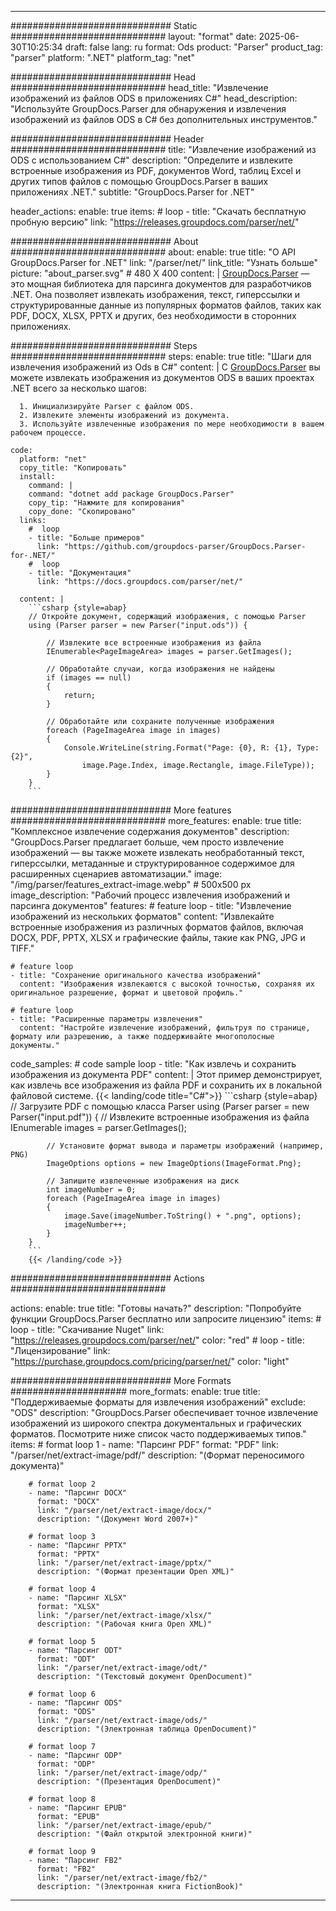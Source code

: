 


---
############################# Static ############################
layout: "format"
date:  2025-06-30T10:25:34
draft: false
lang: ru
format: Ods
product: "Parser"
product_tag: "parser"
platform: ".NET"
platform_tag: "net"

############################# Head ############################
head_title: "Извлечение изображений из файлов ODS в приложениях C#"
head_description: "Используйте GroupDocs.Parser для обнаружения и извлечения изображений из файлов ODS в C# без дополнительных инструментов."

############################# Header ############################
title: "Извлечение изображений из ODS с использованием C#" 
description: "Определите и извлеките встроенные изображения из PDF, документов Word, таблиц Excel и других типов файлов с помощью GroupDocs.Parser в ваших приложениях .NET."
subtitle: "GroupDocs.Parser for .NET" 

header_actions:
  enable: true
  items:
    #  loop
    - title: "Скачать бесплатную пробную версию"
      link: "https://releases.groupdocs.com/parser/net/"
      
############################# About ############################
about:
    enable: true
    title: "О API GroupDocs.Parser for .NET"
    link: "/parser/net/"
    link_title: "Узнать больше"
    picture: "about_parser.svg" # 480 X 400
    content: |
       [GroupDocs.Parser](/parser/net/) — это мощная библиотека для парсинга документов для разработчиков .NET. Она позволяет извлекать изображения, текст, гиперссылки и структурированные данные из популярных форматов файлов, таких как PDF, DOCX, XLSX, PPTX и других, без необходимости в сторонних приложениях.

############################# Steps ############################
steps:
    enable: true
    title: "Шаги для извлечения изображений из Ods в C#"
    content: |
      С [GroupDocs.Parser](/parser/net/) вы можете извлекать изображения из документов ODS в ваших проектах .NET всего за несколько шагов:
      
      1. Инициализируйте Parser с файлом ODS.
      2. Извлеките элементы изображений из документа.
      3. Используйте извлеченные изображения по мере необходимости в вашем рабочем процессе.
   
    code:
      platform: "net"
      copy_title: "Копировать"
      install:
        command: |
        command: "dotnet add package GroupDocs.Parser"
        copy_tip: "Нажмите для копирования"
        copy_done: "Скопировано"
      links:
        #  loop
        - title: "Больше примеров"
          link: "https://github.com/groupdocs-parser/GroupDocs.Parser-for-.NET/"
        #  loop
        - title: "Документация"
          link: "https://docs.groupdocs.com/parser/net/"
          
      content: |
        ```csharp {style=abap}
        // Откройте документ, содержащий изображения, с помощью Parser
        using (Parser parser = new Parser("input.ods")) {

            // Извлеките все встроенные изображения из файла
            IEnumerable<PageImageArea> images = parser.GetImages();

            // Обработайте случаи, когда изображения не найдены
            if (images == null)
            {
                return;
            }

            // Обработайте или сохраните полученные изображения
            foreach (PageImageArea image in images)
            {
                Console.WriteLine(string.Format("Page: {0}, R: {1}, Type: {2}", 
                    image.Page.Index, image.Rectangle, image.FileType));
            }
        }
        ```  

############################# More features ############################
more_features:
  enable: true
  title: "Комплексное извлечение содержания документов"
  description: "GroupDocs.Parser предлагает больше, чем просто извлечение изображений — вы также можете извлекать необработанный текст, гиперссылки, метаданные и структурированное содержимое для расширенных сценариев автоматизации."
  image: "/img/parser/features_extract-image.webp" # 500x500 px
  image_description: "Рабочий процесс извлечения изображений и парсинга документов"
  features:
    # feature loop
    - title: "Извлечение изображений из нескольких форматов"
      content: "Извлекайте встроенные изображения из различных форматов файлов, включая DOCX, PDF, PPTX, XLSX и графические файлы, такие как PNG, JPG и TIFF."

    # feature loop
    - title: "Сохранение оригинального качества изображений"
      content: "Изображения извлекаются с высокой точностью, сохраняя их оригинальное разрешение, формат и цветовой профиль."

    # feature loop
    - title: "Расширенные параметры извлечения"
      content: "Настройте извлечение изображений, фильтруя по странице, формату или разрешению, а также поддерживайте многополосные документы."
      
  code_samples:
    # code sample loop
    - title: "Как извлечь и сохранить изображения из документа PDF"
      content: |
        Этот пример демонстрирует, как извлечь все изображения из файла PDF и сохранить их в локальной файловой системе.
        {{< landing/code title="C#">}}
        ```csharp {style=abap}
        //  Загрузите PDF с помощью класса Parser
        using (Parser parser = new Parser("input.pdf"))
        {
            // Извлеките встроенные изображения из файла
            IEnumerable<PageImageArea> images = parser.GetImages();

            // Установите формат вывода и параметры изображений (например, PNG)
            ImageOptions options = new ImageOptions(ImageFormat.Png);

            // Запишите извлеченные изображения на диск
            int imageNumber = 0;
            foreach (PageImageArea image in images)
            {
                image.Save(imageNumber.ToString() + ".png", options);
                imageNumber++;
            }
        }
        ```
        {{< /landing/code >}}


############################# Actions ############################

actions:
  enable: true
  title: "Готовы начать?"
  description: "Попробуйте функции GroupDocs.Parser бесплатно или запросите лицензию"
  items:
    #  loop
    - title: "Скачивание Nuget"
      link: "https://releases.groupdocs.com/parser/net/"
      color: "red"
        #  loop
    - title: "Лицензирование"
      link: "https://purchase.groupdocs.com/pricing/parser/net/"
      color: "light"


############################# More Formats #####################
more_formats:
    enable: true
    title: "Поддерживаемые форматы для извлечения изображений"
    exclude: "ODS"
    description: "GroupDocs.Parser обеспечивает точное извлечение изображений из широкого спектра документальных и графических форматов. Посмотрите ниже список часто поддерживаемых типов."
    items: 
        # format loop 1
        - name: "Парсинг PDF"
          format: "PDF"
          link: "/parser/net/extract-image/pdf/"
          description: "(Формат переносимого документа)"
          
        # format loop 2
        - name: "Парсинг DOCX"
          format: "DOCX"
          link: "/parser/net/extract-image/docx/"
          description: "(Документ Word 2007+)"
          
        # format loop 3
        - name: "Парсинг PPTX"
          format: "PPTX"
          link: "/parser/net/extract-image/pptx/"
          description: "(Формат презентации Open XML)"
          
        # format loop 4
        - name: "Парсинг XLSX"
          format: "XLSX"
          link: "/parser/net/extract-image/xlsx/"
          description: "(Рабочая книга Open XML)"
          
        # format loop 5
        - name: "Парсинг ODT"
          format: "ODT"
          link: "/parser/net/extract-image/odt/"
          description: "(Текстовый документ OpenDocument)"
          
        # format loop 6
        - name: "Парсинг ODS"
          format: "ODS"
          link: "/parser/net/extract-image/ods/"
          description: "(Электронная таблица OpenDocument)"
          
        # format loop 7
        - name: "Парсинг ODP"
          format: "ODP"
          link: "/parser/net/extract-image/odp/"
          description: "(Презентация OpenDocument)"
          
        # format loop 8
        - name: "Парсинг EPUB"
          format: "EPUB"
          link: "/parser/net/extract-image/epub/"
          description: "(Файл открытой электронной книги)"
          
        # format loop 9
        - name: "Парсинг FB2"
          format: "FB2"
          link: "/parser/net/extract-image/fb2/"
          description: "(Электронная книга FictionBook)"
         
          

---
